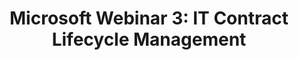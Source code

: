 ---
highlight: "false" 
title: "Microsoft Webinar 3: IT Contract Lifecycle Management"
description: "The final session addressed Microsoft Contract and Lifecycle Management best practices including how to manage requirements, ensure audi readiness, and recommendations on how to centralize Microsoft services within an agency."
url-link: "https://community.max.gov/download/attachments/2204974006/Microsoft%20Training%203%20IT%20Contract%20Lifecyle%20Management_20210928.pptx?api=v2"
type: "HTML"
gov-only: "true"
is-external: "false"
publication-date: "Janaury 2022"
reading-time: "60"
resource-type: "guidance"
filter: "acquisition-best-practices"
audience: "contracts-acquisitions"
branded-offerings: "oem-acquisition-initiatives"
---